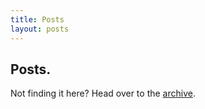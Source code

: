 ```yaml
---
title: Posts
layout: posts
---
```


## Posts.

Not finding it here? Head over to the [archive](/archive).
